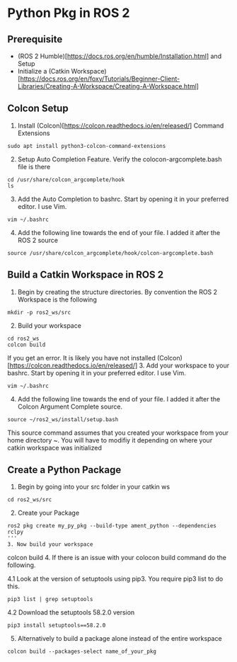# Python Pkg in ROS 2
## Prerequisite
- (ROS 2 Humble)[https://docs.ros.org/en/humble/Installation.html] and Setup
- Initialize a (Catkin Workspace)[https://docs.ros.org/en/foxy/Tutorials/Beginner-Client-Libraries/Creating-A-Workspace/Creating-A-Workspace.html]
## Colcon Setup
1. Install (Colcon)[https://colcon.readthedocs.io/en/released/] Command Extensions
```
sudo apt install python3-colcon-command-extensions
```
2. Setup Auto Completion Feature. Verify the colocon-argcomplete.bash file is there
```
cd /usr/share/colcon_argcomplete/hook
ls
```
3. Add the Auto Completion to bashrc. Start by opening it in your preferred editor. I use Vim.
```
vim ~/.bashrc  
```
4. Add the following line towards the end of your file. I added it after the ROS 2 source
```
source /usr/share/colcon_argcomplete/hook/colcon-argcomplete.bash
```
## Build a Catkin Workspace in ROS 2
1. Begin by creating the structure directories. By convention the ROS 2 Workspace is the following
```
mkdir -p ros2_ws/src
```
2. Build your workspace
```
cd ros2_ws
colcon build
```
If you get an error. It is likely you have not installed (Colcon)[https://colcon.readthedocs.io/en/released/]
3. Add your workspace to your bashrc. Start by opening it in your preferred editor. I use Vim.
```
vim ~/.bashrc  
```
4. Add the following line towards the end of your file. I added it after the Colcon Argument Complete source.
```
source ~/ros2_ws/install/setup.bash
```
This source command assumes that you created your workspace from your home directory ~. You will have to modifiy it depending on where your catkin workspace was initialized
## Create a Python Package
1. Begin by going into your src folder in your catkin ws
```
cd ros2_ws/src
```
2. Create your Package
```
ros2 pkg create my_py_pkg --build-type ament_python --dependencies rclpy
'''
3. Now build your workspace
```
colcon build
4. If there is an issue with your colocon build command do the following. 

4.1 Look at the version of setuptools using pip3. You require pip3 list to do this. 
```
pip3 list | grep setuptools
```
4.2 Download the setuptools 58.2.0 version
```
pip3 install setuptools==58.2.0
```
5. Alternatively to build a package alone instead of the entire workspace
```
colcon build --packages-select name_of_your_pkg
```

